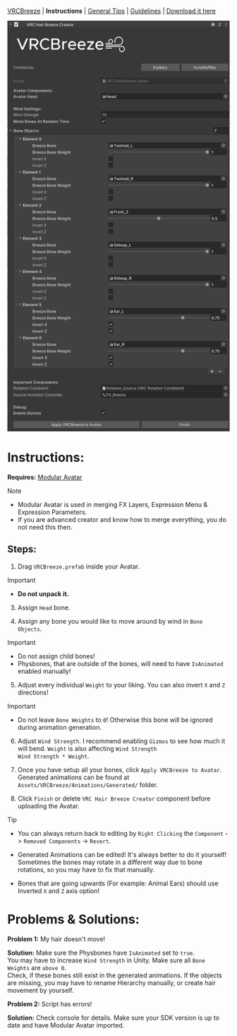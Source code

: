[VRCBreeze](../README.md) | **Instructions** | [General Tips](../Documentation/GENERALTIPS.md) | [Guidelines](../Documentation/GUIDELINES.md) | [Download it here](https://github.com/Kadeko/VRCBreeze/releases/)

<img src="../Documentation/Screenshot_1.png" width="512" height="929">

# Instructions:

**Requires:** [Modular Avatar](https://modular-avatar.nadena.dev/)

> [!NOTE]
> - Modular Avatar is used in merging FX Layers, Expression Menu & Expression Parameters.
> - If you are advanced creator and know how to merge everything, you do not need this then.

## **Steps:**
1) Drag `VRCBreeze.prefab` inside your Avatar.

> [!IMPORTANT]
> - **Do not unpack it.**

3) Assign `Head` bone.

4) Assign any bone you would like to move around by wind in `Bone Objects`.

> [!IMPORTANT]
> - Do not assign child bones!
> - Physbones, that are outside of the bones, will need to have `IsAnimated` enabled manually!

5) Adjust every individual `Weight` to your liking. You can also invert `X` and `Z` directions!

> [!IMPORTANT]
> - Do not leave `Bone Weights` to `0`! Otherwise this bone will be ignored during animation generation.

6) Adjust `Wind Strength`. I recommend enabling `Gizmos` to see how much it will bend. `Weight` is also affecting `Wind Strength`\
`Wind Strength * Weight`.

7) Once you have setup all your bones, click `Apply VRCBreeze to Avatar`.\
   Generated animations can be found at `Assets/VRCBreeze/Animations/Generated/` folder.

8) Click `Finish` or delete `VRC Hair Breeze Creator` component before uploading the Avatar.

> [!TIP]
> - You can always return back to editing by `Right Clicking` the `Component` -> `Removed Components` -> `Revert`.
>
> - Generated Animations can be edited! It's always better to do it yourself! Sometimes the bones may rotate in a different way due to bone rotations, so you may have to fix that manually.
>
> - Bones that are going upwards (For example: Animal Ears) should use Inverted `X` and `Z` axis option!

# **Problems & Solutions:**

**Problem 1:** My hair doesn't move!

**Solution:** Make sure the Physbones have `IsAnimated` set to `true`.\
You may have to increase `Wind Strength` in Unity. Make sure all `Bone Weights` are `above 0`.\
Check, if these bones still exist in the generated animations. If the objects are missing, you may have to rename Hierarchy manually, or create hair movement by yourself.

**Problem 2:** Script has errors!

**Solution:** Check console for details. Make sure your SDK version is up to date and have Modular Avatar imported.
